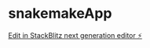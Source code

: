 # snakemakeApp

[Edit in StackBlitz next generation editor ⚡️](https://stackblitz.com/~/github.com/DanielSolano1/snakemakeApp)